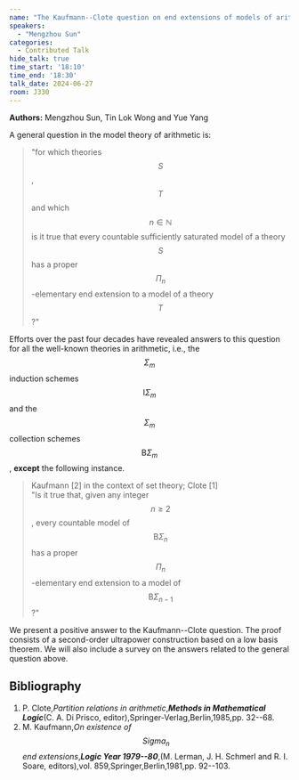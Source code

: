 ```yaml
---
name: "The Kaufmann--Clote question on end extensions of models of arithmetic"
speakers:
  - "Mengzhou Sun"
categories:
  - Contributed Talk
hide_talk: true
time_start: '18:10'
time_end: '18:30'
talk_date: 2024-06-27
room: J330
---
```


**Authors:** Mengzhou Sun, Tin Lok Wong and Yue Yang




A general question in the model theory of arithmetic is:

> "for which theories $$S$$, $$T$$ and which $$n\in\mathbb N$$ is it true
> that every countable sufficiently saturated model of a theory $$S$$
> has a proper $$\Pi_n$$-elementary end extension
> to a model of a theory $$T$$?"

Efforts over the past four decades have revealed answers
 to this question for all the well-known theories in arithmetic,
  i.e., the $$\Sigma_m$$ induction schemes $$\mathrm I\Sigma_m$$ and
        the $$\Sigma_m$$ collection schemes $$\mathrm B\Sigma_m$$,
 **except** the following instance.

> Kaufmann [2] in the context of set theory; Clote [1]  
> "Is it true that, given any integer $$n\geqslant2$$,
> every countable model of $$\mathrm B\Sigma_n$$
> has a proper $$\Pi_n$$-elementary end extension
> to a model of $$\mathrm B\Sigma_{n-1}$$?"

We present a positive answer to the Kaufmann--Clote question.
The proof consists of a second-order ultrapower construction
 based on a low basis theorem. We will also include a survey on the answers related to the general question above.
 
## Bibliography








1. P. Clote,_Partition relations in arithmetic_,**_Methods in Mathematical Logic_**(C. A. Di Prisco, editor),Springer-Verlag,Berlin,1985,pp. 32--68.
2. M. Kaufmann,_On existence of $$Sigma_n$$ end extensions_,**_Logic Year 1979--80_**,(M. Lerman, J. H. Schmerl and R. I. Soare, editors),vol. 859,Springer,Berlin,1981,pp. 92--103.





